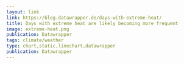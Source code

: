 ```yaml
---
layout: link
link: https://blog.datawrapper.de/days-with-extreme-heat/
title: Days with extreme heat are likely becoming more frequent
image: extreme-heat.png
publication: Datawrapper
tags: climate/weather
type: chart,static,linechart,datawrapper
publication: Datawrapper
---
```

